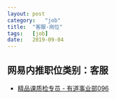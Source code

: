 ```yaml
---
layout:	post
category:	"job"
title:	"客服-岗位"
tags:	[job]
date:	2019-09-04
---
```

## 网易内推职位类别：客服
- [精品课质检专员 - 有道事业部096](http://mobile.bole.netease.com/bole/boleDetail?id=17846&employeeId=346f03c3cda5f04c&key=all)
